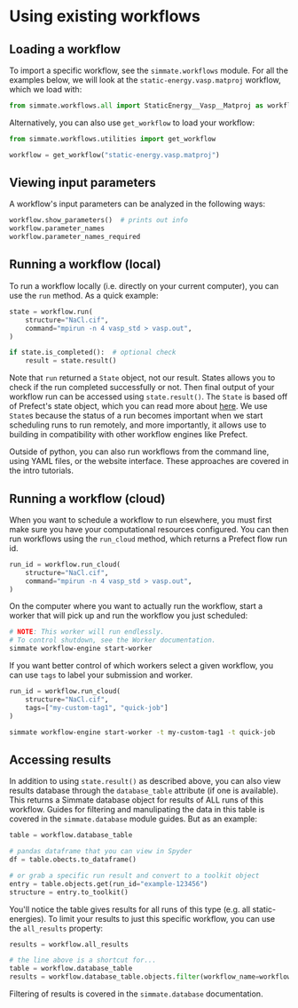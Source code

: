 
# Using existing workflows


## Loading a workflow

To import a specific workflow, see the `simmate.workflows` module. For all the
examples below, we will look at the `static-energy.vasp.matproj` workflow,
which we load with:
    
``` python
from simmate.workflows.all import StaticEnergy__Vasp__Matproj as workflow
```

Alternatively, you can also use `get_workflow` to load your workflow:
    
``` python
from simmate.workflows.utilities import get_workflow

workflow = get_workflow("static-energy.vasp.matproj")
```


## Viewing input parameters

A workflow's input parameters can be analyzed in the following ways:

``` python
workflow.show_parameters()  # prints out info
workflow.parameter_names
workflow.parameter_names_required
```


## Running a workflow (local)

To run a workflow locally (i.e. directly on your current computer), you can
use the `run` method. As a quick example:

``` python
state = workflow.run(
    structure="NaCl.cif", 
    command="mpirun -n 4 vasp_std > vasp.out",
)

if state.is_completed():  # optional check
    result = state.result()
```

Note that `run` returned a `State` object, not our result. States allows you to
check if the run completed successfully or not. Then final output of your
workflow run can be accessed using `state.result()`. The `State` is based off
of Prefect's state object, which you can read more about 
[here](https://orion-docs.prefect.io/concepts/states/). We use `State`s because 
the status of a run becomes important when we start scheduling runs to run
remotely, and more importantly, it allows use to building in compatibility with
other workflow engines like Prefect.

Outside of python, you can also run workflows from the command line, using YAML 
files, or the website interface. These approaches are covered in the intro
tutorials.


## Running a workflow (cloud)

When you want to schedule a workflow to run elsewhere, you must first make sure
you have your computational resources configured. You can then run workflows
using the `run_cloud` method, which returns a Prefect flow run id.

``` python
run_id = workflow.run_cloud(
    structure="NaCl.cif", 
    command="mpirun -n 4 vasp_std > vasp.out",
)
```

On the computer where you want to actually run the workflow, start a worker
that will pick up and run the workflow you just scheduled:

``` bash
# NOTE: This worker will run endlessly.
# To control shutdown, see the Worker documentation.
simmate workflow-engine start-worker
```

If you want better control of which workers select a given workflow, you can
use `tags` to label your submission and worker.

``` python
run_id = workflow.run_cloud(
    structure="NaCl.cif", 
    tags=["my-custom-tag1", "quick-job"]
)
```

``` bash
simmate workflow-engine start-worker -t my-custom-tag1 -t quick-job
```


## Accessing results

In addition to using `state.result()` as described above, you can also view
results database through the `database_table` attribute (if one is available).
This returns a Simmate database object for results of ALL runs of this workflow.
Guides for filtering and manulipating the data in this table is covered in
the `simmate.database` module guides. But as an example:

``` python
table = workflow.database_table

# pandas dataframe that you can view in Spyder
df = table.obects.to_dataframe()

# or grab a specific run result and convert to a toolkit object
entry = table.objects.get(run_id="example-123456")
structure = entry.to_toolkit()
```

You'll notice the table gives results for all runs of this type (e.g. all
static-energies). To limit your results to just this specific workflow, you
can use the `all_results` property:

``` python
results = workflow.all_results

# the line above is a shortcut for...
table = workflow.database_table
results = workflow.database_table.objects.filter(workflow_name=workflow.name_full)
```

Filtering of results is covered in the `simmate.database` documentation.

<!--
TODO:
    - different documentation levels (parameters, mini docstring, etc.)
    - finding the same workflow in the website UI (place this )
-->
